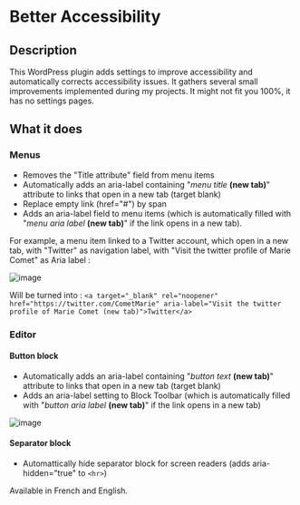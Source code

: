 # Better Accessibility

## Description 

This WordPress plugin adds settings to improve accessibility and automatically corrects accessibility issues.
It gathers several small improvements implemented during my projects. It might not fit you 100%, it has no settings pages.

## What it does

### Menus
- Removes the "Title attribute" field from menu items
- Automatically adds an aria-label containing "_menu title_ **(new tab)**" attribute to links that open in a new tab (target blank)
- Replace empty link (href="#") by span
- Adds an aria-label field to menu items (which is automatically filled with "_menu aria label_ **(new tab)**" if the link opens in a new tab).

For example, a menu item linked to a Twitter account, which open in a new tab, with "Twitter" as navigation label, with "Visit the twitter profile of Marie Comet" as Aria label :

![image](https://user-images.githubusercontent.com/7976501/154801670-ce18b867-2fdf-4a2c-928e-b282a6435905.png)

Will be turned into : `<a target="_blank" rel="noopener" href="https://twitter.com/CometMarie" aria-label="Visit the twitter profile of Marie Comet (new tab)">Twitter</a>`

### Editor

#### Button block
- Automatically adds an aria-label containing "_button text_ **(new tab)**" attribute to links that open in a new tab (target blank)
- Adds an aria-label setting to Block Toolbar (which is automatically filled with "_button aria label_ **(new tab)**" if the link opens in a new tab)

![image](https://user-images.githubusercontent.com/7976501/154801883-8ed5efa0-0534-4b2f-9e5f-81a9d71885e3.png)

#### Separator block
- Automattically hide separator block for screen readers (adds aria-hidden="true" to `<hr>`)


Available in French and English.
